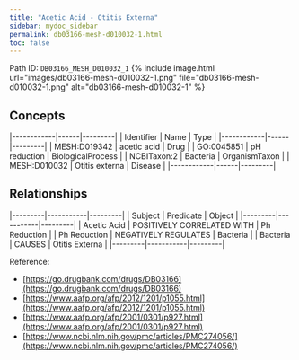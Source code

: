 ```yaml
---
title: "Acetic Acid - Otitis Externa"
sidebar: mydoc_sidebar
permalink: db03166-mesh-d010032-1.html
toc: false 
---
```



Path ID: `DB03166_MESH_D010032_1`
{% include image.html url="images/db03166-mesh-d010032-1.png" file="db03166-mesh-d010032-1.png" alt="db03166-mesh-d010032-1" %}

## Concepts

|------------|------|---------|
| Identifier | Name | Type    |
|------------|------|---------|
| MESH:D019342 | acetic acid | Drug |
| GO:0045851 | pH reduction | BiologicalProcess |
| NCBITaxon:2 | Bacteria | OrganismTaxon |
| MESH:D010032 | Otitis externa | Disease |
|------------|------|---------|

## Relationships

|---------|-----------|---------|
| Subject | Predicate | Object  |
|---------|-----------|---------|
| Acetic Acid | POSITIVELY CORRELATED WITH | Ph Reduction |
| Ph Reduction | NEGATIVELY REGULATES | Bacteria |
| Bacteria | CAUSES | Otitis Externa |
|---------|-----------|---------|

Reference: 
  - [https://go.drugbank.com/drugs/DB03166](https://go.drugbank.com/drugs/DB03166)
  - [https://www.aafp.org/afp/2012/1201/p1055.html](https://www.aafp.org/afp/2012/1201/p1055.html)
  - [https://www.aafp.org/afp/2001/0301/p927.html](https://www.aafp.org/afp/2001/0301/p927.html)
  - [https://www.ncbi.nlm.nih.gov/pmc/articles/PMC274056/](https://www.ncbi.nlm.nih.gov/pmc/articles/PMC274056/)
